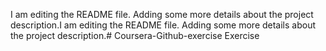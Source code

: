 I am editing the README file. Adding some more details about the project description.I am editing the README file. Adding some more details about the project description.# Coursera-Github-exercise
Exercise

